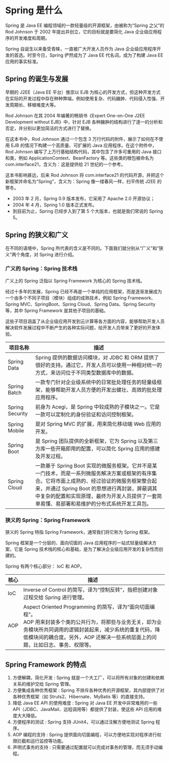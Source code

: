 # Spring 是什么

Spring 是 Java EE 编程领域的一款轻量级的开源框架，由被称为“Spring 之父”的 Rod Johnson 于 2002 年提出并创立，它的目标就是要简化 Java 企业级应用程序的开发难度和周期。

Spring 自诞生以来备受青睐，一直被广大开发人员作为 Java 企业级应用程序开发的首选。时至今日，Spring 俨然成为了 Java EE 代名词，成为了构建 Java EE 应用的事实标准。

## Spring 的诞生与发展

早期的 J2EE（Java EE 平台）推崇以 EJB 为核心的开发方式，但这种开发方式在实际的开发过程中存在种种弊端，例如使用复杂、代码臃肿、代码侵入性强、开发周期长、移植难度大等。

Rod Johnson 在其 2004 年编著的畅销书《Expert One-on-One J2EE Development without EJB》中，针对 EJB 各种臃肿的结构进行了逐一的分析和否定，并分别以更加简洁的方式进行了替换。

在这本书中，Rod Johnson 通过一个包含 3 万行代码的附件，展示了如何在不使用 EJB 的情况下构建一个高质量、可扩展的 Java 应用程序。在这个附件中，Rod Johnson 编写了上万行基础结构代码，其中包含了许多可重用的 Java 接口和类，例如 ApplicationContext、BeanFactory 等。这些类的根包被命名为 com.interface21，含义为：这是提供给 21 世纪的一个参考。

这本书影响甚远，后来 Rod Johnson 将 com.interface21 的代码开源，并把这个新框架并命名为“Spring”，含义为：Spring 像一缕春风一样，扫平传统 J2EE 的寒冬。

- 2003 年 2 月，Spring 0.9 版本发布，它采用了 Apache 2.0 开源协议；
- 2004 年 4 月，Spring 1.0 版本正式发布。
- 到目前为止，Spring 已经步入到了第 5 个大版本，也就是我们常说的 Spring 5。

## Spring 的狭义和广义

在不同的语境中，Spring 所代表的含义是不同的。下面我们就分别从“广义”和“狭义”两个角度，对 Spring 进行介绍。

### 广义的 Spring：Spring 技术栈

广义上的 Spring 泛指以 Spring Framework 为核心的 Spring 技术栈。

经过十多年的发展，Spring 已经不再是一个单纯的应用框架，而是逐渐发展成为一个由多个不同子项目（模块）组成的成熟技术，例如 Spring Framework、Spring MVC、SpringBoot、Spring Cloud、Spring Data、Spring Security 等，其中 Spring Framework 是其他子项目的基础。

这些子项目涵盖了从企业级应用开发到云计算等各方面的内容，能够帮助开发人员解决软件发展过程中不断产生的各种实际问题，给开发人员带来了更好的开发体验。

|项目名称|描述|
|---|---|
|Spring Data|Spring 提供的数据访问模块，对 JDBC 和 ORM 提供了很好的支持。通过它，开发人员可以使用一种相对统一的方式，来访问位于不同类型数据库中的数据。|
|Spring Batch|一款专门针对企业级系统中的日常批处理任务的轻量级框架，能够帮助开发人员方便的开发出健壮、高效的批处理应用程序。|
|Spring Security|前身为 Acegi，是 Spring 中较成熟的子模块之一。它是一款可以定制化的身份验证和访问控制框架。|
|Spring Mobile|是对 Spring MVC 的扩展，用来简化移动端 Web 应用的开发。|
|Spring Boot|是 Spring 团队提供的全新框架，它为 Spring 以及第三方库一些开箱即用的配置，可以简化 Spring 应用的搭建及开发过程。|
|Spring Cloud|一款基于 Spring Boot 实现的微服务框架。它并不是某一门技术，而是一系列微服务解决方案或框架的有序集合。它将市面上成熟的、经过验证的微服务框架整合起来，并通过 Spring Boot 的思想进行再封装，屏蔽调其中复杂的配置和实现原理，最终为开发人员提供了一套简单易懂、易部署和易维护的分布式系统开发工具包。|

### 狭义的 Spring：Spring Framework

狭义的 Spring 特指 Spring Framework，通常我们将它称为 Spring 框架。

Spring 框架是一个分层的、面向切面的 Java 应用程序的一站式轻量级解决方案，它是 Spring 技术栈的核心和基础，是为了解决企业级应用开发的复杂性而创建的。

Spring 有两个核心部分： IoC 和 AOP。

|核心|描述|
|---|---|
|IoC|Inverse of Control 的简写，译为“控制反转”，指把创建对象过程交给 Spring 进行管理。|
|AOP|Aspect Oriented Programming 的简写，译为“面向切面编程”。</br> AOP 用来封装多个类的公共行为，将那些与业务无关，却为业务模块所共同调用的逻辑封装起来，减少系统的重复代码，降低模块间的耦合度。另外，AOP 还解决一些系统层面上的问题，比如日志、事务、权限等。|

## Spring Framework 的特点

1. 方便解耦，简化开发 : Spring 就是一个大工厂，可以将所有对象的创建和依赖关系的维护交给 Spring 管理。
2. 方便集成各种优秀框架 : Spring 不排斥各种优秀的开源框架，其内部提供了对各种优秀框架（如 Struts2、Hibernate、MyBatis 等）的直接支持。
3. 降低 Java EE API 的使用难度 : Spring 对 Java EE 开发中非常难用的一些 API（JDBC、JavaMail、远程调用等）都提供了封装，使这些 API 应用的难度大大降低。
4. 方便程序的测试 : Spring 支持 JUnit4，可以通过注解方便地测试 Spring 程序。
5. AOP 编程的支持 : Spring 提供面向切面编程，可以方便地实现对程序进行权限拦截和运行监控等功能。
6. 声明式事务的支持 : 只需要通过配置就可以完成对事务的管理，而无须手动编程。
